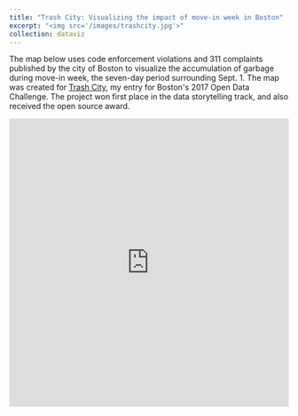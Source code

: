 ```yaml
---
title: "Trash City: Visualizing the impact of move-in week in Boston"
excerpt: "<img src='/images/trashcity.jpg'>"
collection: dataviz
---
```

The map below uses code enforcement violations and 311 complaints published by the city of Boston to visualize the accumulation of garbage during move-in week, the seven-day period surrounding Sept. 1. The map was created for [Trash City](https://jhaddadin.github.io/trashcity), my entry for Boston's 2017 Open Data Challenge. The project won first place in the data storytelling track, and also received the open source award.

<iframe width="100%" height="520" frameborder="0" src="https://jhaddadin.carto.com/viz/73c92bca-29c4-11e7-95ce-0e98b61680bf/embed_map" allowfullscreen webkitallowfullscreen mozallowfullscreen oallowfullscreen msallowfullscreen></iframe>
